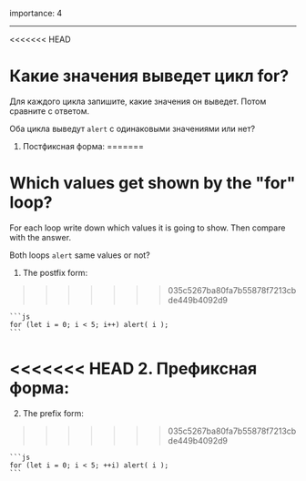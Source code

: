 importance: 4

---

<<<<<<< HEAD
# Какие значения выведет цикл for?

Для каждого цикла запишите, какие значения он выведет. Потом сравните с ответом.

Оба цикла выведут `alert` с одинаковыми значениями или нет?

1. Постфиксная форма:
=======
# Which values get shown by the "for" loop?

For each loop write down which values it is going to show. Then compare with the answer.

Both loops `alert` same values or not?

1. The postfix form:
>>>>>>> 035c5267ba80fa7b55878f7213cbde449b4092d9

    ```js
    for (let i = 0; i < 5; i++) alert( i );
    ```
<<<<<<< HEAD
2. Префиксная форма:
=======
2. The prefix form:
>>>>>>> 035c5267ba80fa7b55878f7213cbde449b4092d9

    ```js
    for (let i = 0; i < 5; ++i) alert( i );
    ```
